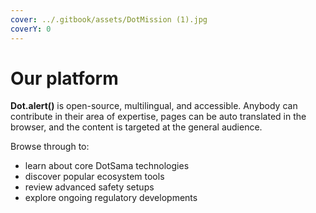 ```yaml
---
cover: ../.gitbook/assets/DotMission (1).jpg
coverY: 0
---
```


# Our platform

**Dot.alert()** is open-source, multilingual, and accessible. Anybody can contribute in their area of expertise, pages can be auto translated in the browser, and the content is targeted at the general audience.

Browse through to:

* learn about core DotSama technologies
* discover popular ecosystem tools
* review advanced safety setups
* explore ongoing regulatory developments

&#x20;

